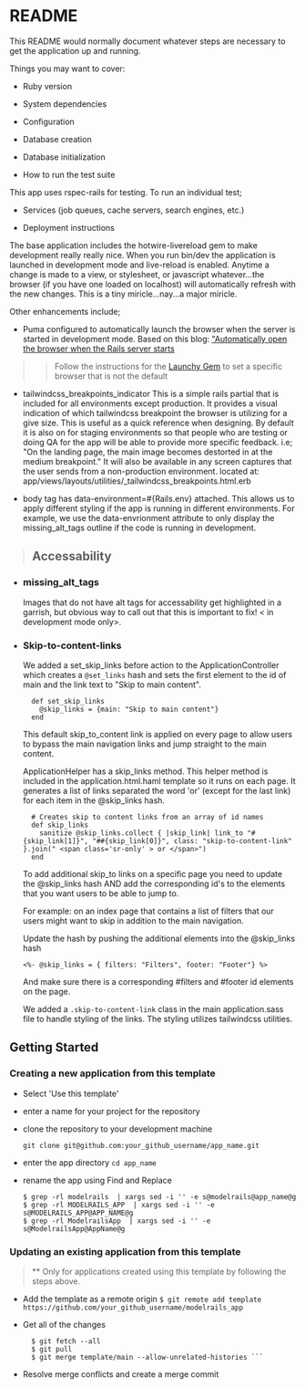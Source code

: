# README

This README would normally document whatever steps are necessary to get the
application up and running.

Things you may want to cover:

* Ruby version

* System dependencies

* Configuration

* Database creation

* Database initialization

* How to run the test suite

This app uses rspec-rails for testing. 
To run an individual test;

* Services (job queues, cache servers, search engines, etc.)

* Deployment instructions

The base application includes the hotwire-livereload gem to make development really really nice. When you run bin/dev the application is launched in development mode and live-reload is enabled. Anytime a change is made to a view, or stylesheet, or javascript whatever...the browser (if you have one loaded on localhost) will automatically refresh with the new changes. This is a tiny miricle...nay...a major miricle. 

Other enhancements include;

- Puma configured to automatically launch the browser when the server is started in development mode. Based on this blog: ["Automatically open the browser when the Rails server starts](https://mattbrictson.com/blog/open-browser-on-rails-start)


>> Follow the instructions for the [Launchy Gem](https://github.com/copiousfreetime/launchy) to set a specific browser that is not the default

- tailwindcss_breakpoints_indicator 
  This is a simple rails partial that is included for all environments except production. It provides a visual indication of which tailwindcss breakpoint the browser is utilizing for a give size. This is useful as a quick reference when designing. By default it is also on for staging environments so that people who are testing or doing QA for the app will be able to provide more specific feedback. i.e; "On the landing page, the main image becomes destorted in at the medium breakpoint." It will also be available in any screen captures that the user sends from a non-production environment.
  located at: app/views/layouts/utilities/_tailwindcss_breakpoints.html.erb

- body tag has data-environment=#{Rails.env} attached. This allows us to apply different styling if the app is running in different environments. For example, we use the data-envrionment attribute to only display the missing_alt_tags outline if the code is running in development.
  
>## Accessability 
  - ### missing_alt_tags
    Images that do not have alt tags for accessability get highlighted in a garrish, but obvious way to call out that this is important to fix! < in development mode only>.

  - ### Skip-to-content-links

    We added a set_skip_links before action to the ApplicationController which creates a ```@set_links``` hash and sets the first element to the id of main and the link text to "Skip to main content".

    ```
      def set_skip_links
        @skip_links = {main: "Skip to main content"}
      end
    ```
    This default skip_to_content link is applied on every page to allow users to bypass the main navigation links and jump straight to the main content.

    ApplicationHelper has a skip_links method. This helper method is included in the application.html.haml template so it runs on each page. It generates a list of links separated the word 'or' (except for the last link) for each item in the @skip_links hash.

    ```
      # Creates skip to content links from an array of id names
      def skip_links
        sanitize @skip_links.collect { |skip_link| link_to "#{skip_link[1]}", "##{skip_link[0]}", class: "skip-to-content-link" }.join(" <span class='sr-only' > or </span>")
      end
    ```

    To add additional skip_to links on a specific page you need to update the @skip_links hash AND add the corresponding id's to the elements that you want users to be able to jump to.

    For example: on an index page that contains a list of filters that our users might want to skip in addition to the main navigation.

    Update the hash by pushing the additional elements into the @skip_links hash
    ```
    <%- @skip_links = { filters: "Filters", footer: "Footer"} %>
    ```
    And make sure there is a corresponding #filters and #footer id elements on the page.

    We added a ```.skip-to-content-link``` class in the main application.sass file to handle styling of the links. The styling utilizes tailwindcss utilities.

## Getting Started

### Creating a new application from this template
  - Select 'Use this template'
  - enter a name for your project for the repository
  - clone the repository to your development machine 

    ```git clone git@github.com:your_github_username/app_name.git ```

  - enter the app directory
    ``` cd app_name ```

  - rename the app using Find and Replace 

    ```
    $ grep -rl modelrails  | xargs sed -i '' -e s@modelrails@app_name@g
    $ grep -rl MODELRAILS_APP  | xargs sed -i '' -e s@MODELRAILS_APP@APP_NAME@g
    $ grep -rl ModelrailsApp  | xargs sed -i '' -e s@ModelrailsApp@AppName@g  
    ```

### Updating an existing application from this template 
  > ** Only for applications created using this template by following the steps above.
  
  - Add the template as a remote origin
    ```$ git remote add template https://github.com/your_github_username/modelrails_app ```
    
  - Get all of the changes

    ```
      $ git fetch --all 
      $ git pull
      $ git merge template/main --allow-unrelated-histories ```

  - Resolve merge conflicts and create a merge commit
